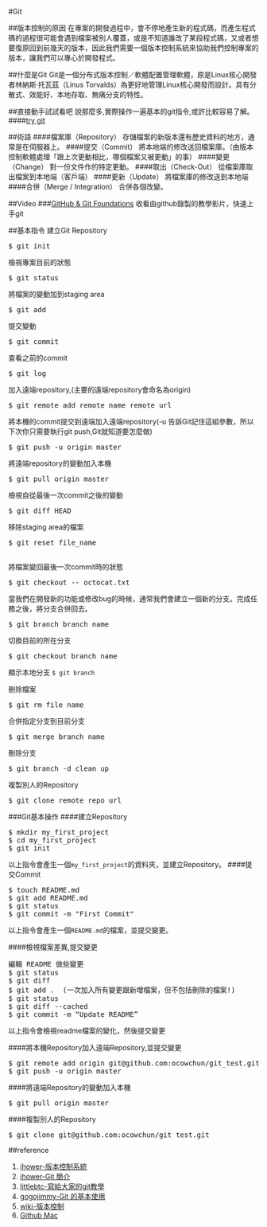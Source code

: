 #Git

##版本控制的原因
在專案的開發過程中，會不停地產生新的程式碼，而產生程式碼的過程很可能會遇到檔案被別人覆蓋，或是不知道誰改了某段程式碼，又或者想要復原回到前幾天的版本，因此我們需要一個版本控制系統來協助我們控制專案的版本，讓我們可以專心於開發程式。

##什麼是Git
Git是一個分布式版本控制／軟體配置管理軟體，原是Linux核心開發者林納斯·托瓦茲（Linus Torvalds）為更好地管理Linux核心開發而設計。具有分散式、效能好、本地存取、無痛分支的特性。

##直接動手試試看吧
說那麼多,實際操作一遍基本的git指令,或許比較容易了解。
####[try git](https://try.github.io/levels/1/challenges/1)

##術語
####檔案庫（Repository）
存儲檔案的新版本還有歷史資料的地方，通常是在伺服器上。
####提交（Commit）
將本地端的修改送回檔案庫。（由版本控制軟體處理「跟上次更動相比，哪個檔案又被更動」的事）
####變更（Change）
對一份文件作的特定更動。
####取出（Check-Out）
從檔案庫取出檔案到本地端（客戶端）
####更新（Update）
將檔案庫的修改送到本地端
####合併（Merge / Integration）
合併各個改變。


##Video
###[GitHub & Git Foundations](git_video.md)
收看由github錄製的教學影片，快速上手git

##基本指令
建立Git Repository
<pre>
$ git init
</pre>

檢視專案目前的狀態
<pre>
$ git status
</pre>

將檔案的變動加到staging area
<pre>
$ git add
</pre>

提交變動
<pre>
$ git commit
</pre>

查看之前的commit
<pre>
$ git log
</pre>

加入遠端repository,(主要的遠端repository會命名為origin)
<pre>
$ git remote add remote_name remote_url
</pre>

將本機的commit提交到遠端加入遠端repository(-u 告訴Git記住這組參數，所以下次你只需要執行git push,Git就知道要怎麼做)
<pre>
$ git push -u origin master
</pre>

將遠端repository的變動加入本機
<pre>
$ git pull origin master
</pre>

檢視自從最後一次commit之後的變動
<pre>
$ git diff HEAD
</pre>

移除staging area的檔案
<pre>
$ git reset file_name
 </pre>

將檔案變回最後一次commit時的狀態
<pre>
$ git checkout -- octocat.txt	
</pre>

當我們在開發新的功能或修改bug的時候，通常我們會建立一個新的分支。完成任務之後，將分支合併回去。
<pre>
$ git branch branch_name
</pre>

切換目前的所在分支
<pre>
$ git checkout branch_name 
</pre>

顯示本地分支
`$ git branch`

刪除檔案
<pre>
$ git rm file_name
</pre>

合併指定分支到目前分支
<pre>
$ git merge branch_name
</pre>

刪除分支
<pre>
$ git branch -d clean_up
</pre>

複製別人的Repository
<pre>
$ git clone remote_repo_url
</pre>

###Git基本操作
####建立Repository
<pre>
$ mkdir my_first_project
$ cd my_first_project
$ git init
</pre>
以上指令會產生一個`my_first_project`的資料夾，並建立Repository。
####提交Commit
<pre>
$ touch README.md
$ git add README.md
$ git status
$ git commit -m "First Commit"
</pre>
以上指令會產生一個`README.md`的檔案，並提交變更。

####檢視檔案差異,提交變更
<pre>
編輯 README 做些變更
$ git status
$ git diff
$ git add .  (一次加入所有變更跟新增檔案，但不包括刪除的檔案!)
$ git status
$ git diff --cached
$ git commit -m “Update README”
</pre>
以上指令會檢視readme檔案的變化，然後提交變更

####將本機Repository加入遠端Repository,並提交變更
<pre>
$ git remote add origin git@github.com:ocowchun/git_test.git
$ git push -u origin master
</pre>

####將遠端Repository的變動加入本機
<pre>
$ git pull origin master
</pre>

####複製別人的Repository
<pre>
$ git clone git@github.com:ocowchun/git_test.git
</pre>


##reference
1. [ihower-版本控制系統](http://ihower.tw/git/vcs.html)
2. [ihower-Git 簡介](http://ihower.tw/git/intro.html)
3. [littlebtc-寫給大家的git教學](http://www.slideshare.net/littlebtc/git-5528339)
4. [gogojimmy-Git 的基本使用](http://gogojimmy.net/2012/01/17/how-to-use-git-1-git-basic/)
5. [wiki-版本控制](http://zh.wikipedia.org/wiki/%E7%89%88%E6%9C%AC%E6%8E%A7%E5%88%B6)
6. [Github Mac](https://mac.github.com/)
